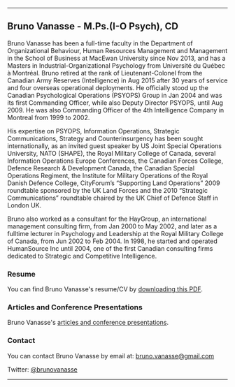 * * *
## Bruno Vanasse - M.Ps.(I-O Psych), CD

Bruno Vanasse has been a full-time faculty in the Department of Organizational Behaviour, Human Resources Management and Management in the School of Business at MacEwan University since Nov 2013, and has a Masters in Industrial-Organizational Psychology from Université du Québec à Montréal. Bruno retired at the rank of Lieutenant-Colonel from the Canadian Army Reserves (Intelligence) in Aug 2015 after 30 years of service and four overseas operational deployments. He officially stood up the Canadian Psychological Operations (PSYOPS) Group in Jan 2004 and was its first Commanding Officer, while also Deputy Director PSYOPS, until Aug 2009. He was also Commanding Officer of the 4th Intelligence Company in Montreal from 1999 to 2002.

His expertise on PSYOPS, Information Operations, Strategic Communications, Strategy and Counterinsurgency has been sought internationally, as an invited guest speaker by US Joint Special Operations University, NATO (SHAPE), the Royal Military College of Canada, several Information Operations Europe Conferences, the Canadian Forces College, Defence Research & Development Canada, the Canadian Special Operations Regiment, the Institute for Military Operations of the Royal Danish Defence College, CityForum’s “Supporting Land Operations” 2009 roundtable sponsored by the UK Land Forces and the 2010 “Strategic Communications” roundtable chaired by the UK Chief of Defence Staff in London UK.
 
Bruno also worked as a consultant for the HayGroup, an international management consulting firm, from Jan 2000 to May 2002, and later as a fulltime lecturer in Psychology and Leadership at the Royal Military College of Canada, from Jun 2002 to Feb 2004. In 1998, he started and operated HumanSource Inc until 2004, one of the first Canadian consulting firms dedicated to Strategic and Competitive Intelligence. 


### Resume

You can find Bruno Vanasse's resume/CV by [downloading this PDF](Bruno_Vanasse.pdf).


### Articles and Conference Presentations

Bruno Vanasse's [articles and conference presentations](articles/README.md).


### Contact 

You can contact Bruno Vanasse by email at: <bruno.vanasse@gmail.com> 

Twitter: [@brunovanasse](https://twitter.com/brunovanasse)

* * *
